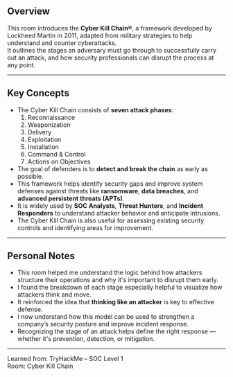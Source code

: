 ## Overview

This room introduces the **Cyber Kill Chain®**, a framework developed by Lockheed Martin in 2011, adapted from military strategies to help understand and counter cyberattacks.  
It outlines the stages an adversary must go through to successfully carry out an attack, and how security professionals can disrupt the process at any point.

---

## Key Concepts

- The Cyber Kill Chain consists of **seven attack phases**:
  1. Reconnaissance  
  2. Weaponization  
  3. Delivery  
  4. Exploitation  
  5. Installation  
  6. Command & Control  
  7. Actions on Objectives
- The goal of defenders is to **detect and break the chain** as early as possible.
- This framework helps identify security gaps and improve system defenses against threats like **ransomware**, **data breaches**, and **advanced persistent threats (APTs)**.
- It is widely used by **SOC Analysts**, **Threat Hunters**, and **Incident Responders** to understand attacker behavior and anticipate intrusions.
- The Cyber Kill Chain is also useful for assessing existing security controls and identifying areas for improvement.

---

## Personal Notes

- This room helped me understand the logic behind how attackers structure their operations and why it's important to disrupt them early.
- I found the breakdown of each stage especially helpful to visualize how attackers think and move.
- It reinforced the idea that **thinking like an attacker** is key to effective defense.
- I now understand how this model can be used to strengthen a company’s security posture and improve incident response.
- Recognizing the stage of an attack helps define the right response — whether it's prevention, detection, or mitigation.

---

Learned from:
TryHackMe – SOC Level 1  
Room: Cyber Kill Chain
